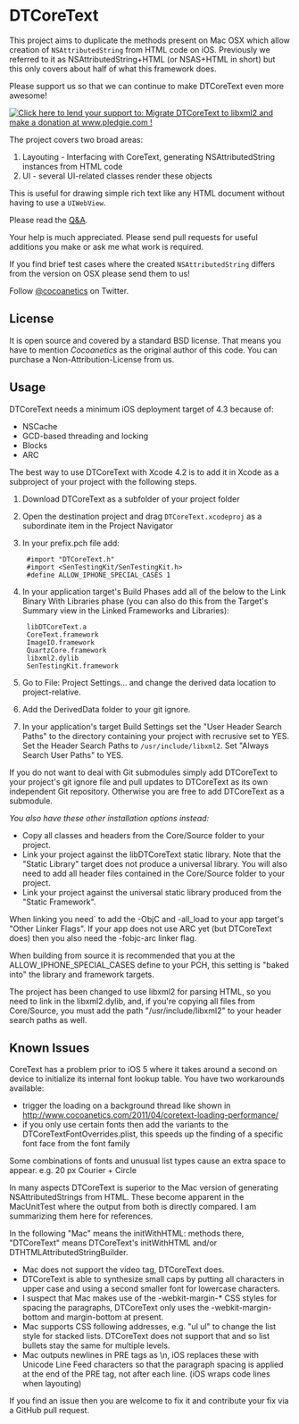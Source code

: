 DTCoreText
==========

This project aims to duplicate the methods present on Mac OSX which allow creation of `NSAttributedString` from HTML code on iOS. Previously we referred to it as NSAttributedString+HTML (or NSAS+HTML in short) but this only covers about half of what this framework does. 

Please support us so that we can continue to make DTCoreText even more awesome!

<a href='http://www.pledgie.com/campaigns/16615'><img alt='Click here to lend your support to: Migrate DTCoreText to libxml2 and make a donation at www.pledgie.com !' src='http://www.pledgie.com/campaigns/16615.png?skin_name=chrome' border='0' /></a>

The project covers two broad areas:

1. Layouting - Interfacing with CoreText, generating NSAttributedString instances from HTML code
2. UI - several UI-related classes render these objects

This is useful for drawing simple rich text like any HTML document without having to use a `UIWebView`.

Please read the [Q&A](http://www.cocoanetics.com/2011/08/nsattributedstringhtml-qa/).

Your help is much appreciated. Please send pull requests for useful additions you make or ask me what work is required.

If you find brief test cases where the created `NSAttributedString` differs from the version on OSX please send them to us!

Follow [@cocoanetics](http://twitter.com/cocoanetics) on Twitter.

License
-------

It is open source and covered by a standard BSD license. That means you have to mention *Cocoanetics* as the original author of this code. You can purchase a Non-Attribution-License from us.

Usage
-----

DTCoreText needs a minimum iOS deployment target of 4.3 because of:

- NSCache
- GCD-based threading and locking
- Blocks
- ARC

The best way to use DTCoreText with Xcode 4.2 is to add it in Xcode as a subproject of your project with the following steps.

1. Download DTCoreText as a subfolder of your project folder
2. Open the destination project and drag `DTCoreText.xcodeproj` as a subordinate item in the Project Navigator
3. In your prefix.pch file add:
	
		#import "DTCoreText.h"
		#import <SenTestingKit/SenTestingKit.h>
		#define ALLOW_IPHONE_SPECIAL_CASES 1

4. In your application target's Build Phases add all of the below to the Link Binary With Libraries phase (you can also do this from the Target's Summary view in the Linked Frameworks and Libraries):

		libDTCoreText.a 
		CoreText.framework
		ImageIO.framework
		QuartzCore.framework
		libxml2.dylib
		SenTestingKit.framework

5. Go to File: Project Settings… and change the derived data location to project-relative.
6. Add the DerivedData folder to your git ignore. 
6. In your application's target Build Settings set the "User Header Search Paths" to the directory containing your project with recrusive set to YES. Set the Header Search Paths to `/usr/include/libxml2`. Set "Always Search User Paths" to YES.

If you do not want to deal with Git submodules simply add DTCoreText to your project's git ignore file and pull updates to DTCoreText as its own independent Git repository. Otherwise you are free to add DTCoreText as a submodule.

*You also have these other installation options instead:*

- Copy all classes and headers from the Core/Source folder to your project.
- Link your project against the libDTCoreText static library. Note that the "Static Library" target does not produce a universal library. You will also need to add all header files contained in the Core/Source folder to your project.
- Link your project against the universal static library produced from the "Static Framework". 

When linking you need` to add the -ObjC and -all_load to your app target's "Other Linker Flags". If your app does not use ARC yet (but DTCoreText does) then you also need the -fobjc-arc linker flag.

When building from source it is recommended that you at the ALLOW_IPHONE_SPECIAL_CASES define to your PCH, this setting is "baked into" the library and framework targets.

The project has been changed to use libxml2 for parsing HTML, so you need to link in the libxml2.dylib, and, if you're copying all files from Core/Source, you must add the path "/usr/include/libxml2" to your header search paths as well.

Known Issues
------------

CoreText has a problem prior to iOS 5 where it takes around a second on device to initialize its internal font lookup table. You have two workarounds available:

- trigger the loading on a background thread like shown in http://www.cocoanetics.com/2011/04/coretext-loading-performance/
- if you only use certain fonts then add the variants to the DTCoreTextFontOverrides.plist, this speeds up the finding of a specific font face from the font family

Some combinations of fonts and unusual list types cause an extra space to appear. e.g. 20 px Courier + Circle

In many aspects DTCoreText is superior to the Mac version of generating NSAttributedStrings from HTML. These become apparent in the MacUnitTest where the output from both is directly compared. I am summarizing them here for references.

In the following "Mac" means the initWithHTML: methods there, "DTCoreText" means DTCoreText's initWithHTML and/or DTHTMLAttributedStringBuilder.

- Mac does not support the video tag, DTCoreText does.
- DTCoreText is able to synthesize small caps by putting all characters in upper case and using a second smaller font for lowercase characters.
- I suspect that Mac makes use of the -webkit-margin-* CSS styles for spacing the paragraphs, DTCoreText only uses the -webkit-margin-bottom and margin-bottom at present.
- Mac supports CSS following addresses, e.g. "ul ul" to change the list style for stacked lists. DTCoreText does not support that and so list bullets stay the same for multiple levels.
- Mac outputs newlines in PRE tags as \n, iOS replaces these with Unicode Line Feed characters so that the paragraph spacing is applied at the end of the PRE tag, not after each line. (iOS wraps code lines when layouting)

If you find an issue then you are welcome to fix it and contribute your fix via a GitHub pull request.
